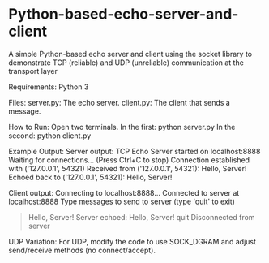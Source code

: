 # Python-based-echo-server-and-client
A simple Python-based echo server and client using the socket library to demonstrate TCP (reliable) and UDP (unreliable) communication at the transport layer

Requirements:
Python 3

Files:
server.py: The echo server.
client.py: The client that sends a message.

How to Run:
Open two terminals.
In the first: python server.py 
In the second: python client.py 

Example Output:
Server output:
TCP Echo Server started on localhost:8888
Waiting for connections... (Press Ctrl+C to stop)
Connection established with ('127.0.0.1', 54321)
Received from ('127.0.0.1', 54321): Hello, Server!
Echoed back to ('127.0.0.1', 54321): Hello, Server!

Client output:
Connecting to localhost:8888...
Connected to server at localhost:8888
Type messages to send to server (type 'quit' to exit)
> Hello, Server!
Server echoed: Hello, Server!
> quit
Disconnected from server

UDP Variation:
For UDP, modify the code to use SOCK_DGRAM and adjust send/receive methods (no connect/accept).

